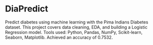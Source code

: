 # DiaPredict
Predict diabetes using machine learning with the Pima Indians Diabetes dataset. This project covers data cleaning, EDA, and building a Logistic Regression model. Tools used: Python, Pandas, NumPy, Scikit-learn, Seaborn, Matplotlib. Achieved an accuracy of 0.7532.
